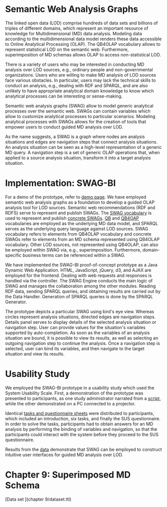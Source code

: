 # Semantic Web Analysis Graphs

The linked open data (LOD) comprise hundreds of data sets and billions of triples of different domains, which represent an important resource of knowledge for Multidimensional (MD) data analysis.
Modeling data according to the multidimensional data model renders these data accessible to Online Analytical Processing (OLAP).
The QB4OLAP vocabulary allows to represent statistical LOD on the semantic web.
Furthermore, superimposition of MD schemas allows OLAP to access non-statistical LOD.

There is a variety of users who may be interested in conducting MD analysis over LOD sources, e.g., ordinary people and non-governmental organizations.
Users who are willing to make MD analysis of LOD sources face various obstacles.
In particular, users may lack the technical skills to conduct an analysis, e.g., dealing with RDF and SPARQL, and are also unlikely to have appropriate analytical domain knowledge to know which analytical processes can be interesting or sense-making.

Semantic web analysis graphs (SWAG) allow to model generic analytical processes over the semantic web.
SWAGs can contain variables which allow to customize analytical processes to particular scenarios.
Modeling analytical processes with SWAGs allows for the creation of tools that empower users to conduct guided MD analysis over LOD.

As the name suggests, a SWAG is a graph where nodes are analysis situations and edges are navigation steps that connect analysis situations.
An analysis situation can be seen as a high-level representation of a generic MD query.
A navigation step is a set of generic OLAP operations that, when applied to a source analysis situation, transform it into a target analysis situation.

# Implementation: SWAG-BI

For a demo of the prototype, refer to [demo page](demo.md).
We have employed semantic web analysis graphs as a foundation to develop a guided OLAP analysis tool for LOD sources.
Semantic web recommendations (RDF and RDFS) serve to represent and publish SWAGs.
The [SWAG vocabulary](https://github.com/swag-bi/swag/blob/master/src/main/webapp/WEB-INF/resources/AG.ttl) is used to represent and publish [concrete SWAGs](https://github.com/swag-bi/swag/blob/master/src/main/webapp/WEB-INF/resources/Uploaded/AGs/eurostat_AG_AMCIS2021.ttl).
[QB](https://raw.githubusercontent.com/UKGovLD/publishing-statistical-data/master/specs/src/main/vocab/cube.ttl) and [QB4OAP](https://github.com/lorenae/qb4olap/blob/master/rdf/qb4olap.ttl) vocabularies are employed as the underlying MD data model, and SPARQL serves as the underlying query language against LOD sources.
SWAG vocabulary refers to elements from QB4OLAP vocabulary and concrete SWAGs refer to elements from an MD schema represented using QB4OLAP vocabulary.
Other LOD sources, not represented using QB4OLAP, can also be employed within SWAG via, e.g., superimposition.
Furthermore, domain-specific business terms can be referenced within a SWAG.

We have implemented the SWAG-BI proof-of-concept prototype as a Java Dynamic Web Application.
HTML, JavaScript, jQuery, d3, and AJAX are employed for the frontend.
Dealing with web requests and responses is handled via the controller.
The SWAG Engine conducts the main logic of SWAG and manages the collaboration among the other modules.
Reading RDF data, sending SPARQL queries, and obtaining results are carried out by the Data Handler.
Generation of SPARQL queries is done by the SPARQL Generator.

The prototype depicts a particular SWAG using bird's eye view.
Whereas circles represent analysis situations, directed edges are navigation steps.
Details panel serves to display details of the selected analysis situation or navigation step.
User can provide values for the situation's variables supported by auto-completion.
As soon as the variables of an analysis situation are bound, it is possible to view its results, as well as selecting an outgoing navigation step to continue the analysis.
Once a navigation step is selected, user can bind its variables, and then navigate to the target situation and view its results.

# Usability Study
We employed the SWAG-BI prototype in a usability study which used the System Usability Scale.
First, a demonstration of the prototype was presented to participants, as one study administrator narrated from a [script](usability/script.pdf), while the other demonstrated on a PC connected to a projector.

Identical [tasks and questionnaire sheets](usability/questionnaire.pdf) were distributed to participants, which included an introduction, six tasks, and finally the SUS questionnaire.
In order to solve the tasks, participants had to obtain answers for an MD analysis by performing the binding of variables and navigation, so that the participants could interact with the system before they proceed to the SUS questionnaire.

Results from the [data](usability/data.csv) demonstrate that SWAG can be employed to construct intuitive user interfaces for guided MD analysis over LOD.

# Chapter 9: Superimposed MD Schema
[Data set ](chapter 9/dataset.ttl) 